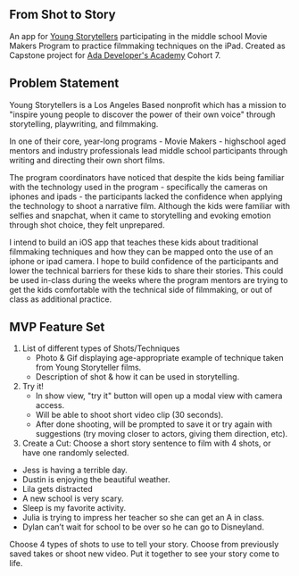 ## From Shot to Story
An app for [Young Storytellers](https://www.youngstorytellers.com/) participating in the middle school Movie Makers Program to practice filmmaking techniques on the iPad.  Created as Capstone project for [Ada Developer's Academy](https://adadevelopersacademy.org/) Cohort 7.

## Problem Statement

Young Storytellers is a Los Angeles Based nonprofit which has a mission to "inspire young people to discover the power of their own voice" through storytelling, playwriting, and filmmaking. 

In one of their core, year-long programs - Movie Makers - highschool aged mentors and industry professionals lead middle school participants through writing and directing their own short films.

The program coordinators have noticed that despite the kids being familiar with the technology used in the program - specifically the cameras on iphones and ipads - the participants lacked the confidence when applying the technology to shoot a narrative film. Although the kids were familiar with selfies and snapchat, when it came to storytelling and evoking emotion through shot choice, they felt unprepared.

I intend to build an iOS app that teaches these kids about traditional filmmaking techniques and how they can be mapped onto the use of an iphone or ipad camera. I hope to build confidence of the participants and lower the technical barriers for these kids to share their stories. This could be used in-class during the weeks where the program mentors are trying to get the kids comfortable with the technical side of filmmaking, or out of class as additional practice.

## MVP Feature Set

1.  List of different types of Shots/Techniques
    - Photo & Gif displaying age-appropriate example of technique taken from Young Storyteller films.
    - Description of shot & how it can be used in storytelling.
2.  Try it!
    - In show view, "try it" button will open up a modal view with camera access.
    - Will be able to shoot short video clip (30 seconds).
    - After done shooting, will be prompted to save it or try again with suggestions (try moving closer to actors, giving them direction, etc).
3. Create a Cut:  Choose a short story sentence to film with 4 shots, or have one randomly selected.
  * Jess is having a terrible day.
  * Dustin is enjoying the beautiful weather.
  * Lila gets distracted
  * A new school is very scary.
  * Sleep is my favorite activity.
  * Julia is trying to impress her teacher so she can get an A in class.
  * Dylan can’t wait for school to be over so he can go to Disneyland.
  
Choose 4 types of shots to use to tell your story.  Choose from previously saved takes or shoot new video.  Put it together to see your story come to life.
    
